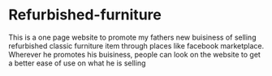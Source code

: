 # Refurbished-furniture
This is a one page website to promote my fathers new buisiness of selling refurbished classic furniture item through places like facebook marketplace.
Wherever he promotes his buisiness, people can look on the website to get a better ease of use on what he is selling

